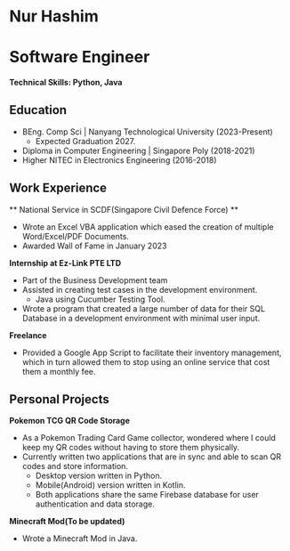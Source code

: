 # Nur Hashim

# Software Engineer

#### Technical Skills: Python, Java

## Education
* BEng. Comp Sci | Nanyang Technological University (2023-Present)
    * Expected Graduation 2027.	
* Diploma in Computer Engineering | Singapore Poly (2018-2021)
* Higher NITEC in Electronics Engineering (2016-2018)
  
## Work Experience
** National Service in SCDF(Singapore Civil Defence Force) **
* Wrote an Excel VBA application which eased the creation of multiple Word/Excel/PDF Documents.
* Awarded Wall of Fame in January 2023

**Internship at Ez-Link PTE LTD**
* Part of the Business Development team
* Assisted in creating test cases in the development environment.
   * Java using Cucumber Testing Tool.
* Wrote a program that created a large number of data for their SQL Database in a development environment with minimal user input.

**Freelance**
* Provided a Google App Script to facilitate their inventory management, which in turn allowed them to stop using an online service that cost them a monthly fee.


## Personal Projects
**Pokemon TCG QR Code Storage**
* As a Pokemon Trading Card Game collector, wondered where I could keep my QR codes without having to store them physically.
* Currently written two applications that are in sync and able to scan QR codes and store information.
   * Desktop version written in Python.
   * Mobile(Android) version written in Kotlin.
   * Both applications share the same Firebase database for user authentication and data storage.

**Minecraft Mod(To be updated)**
* Wrote a Minecraft Mod in Java.

